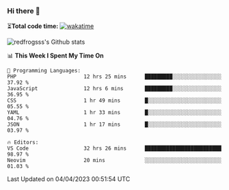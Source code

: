 ### Hi there 👋

⏳**Total code time:** [![wakatime](https://wakatime.com/badge/user/2cbd8003-b8b8-4565-92d7-ad9c23ff1846.svg)](https://wakatime.com/@2cbd8003-b8b8-4565-92d7-ad9c23ff1846)

<img src="https://github-readme-stats.vercel.app/api?username=redfrogsss&show_icons=true" alt="redfrogsss's Github stats"></img>

<!--START_SECTION:waka-->
📊 **This Week I Spent My Time On** 

```text
💬 Programming Languages: 
PHP                      12 hrs 25 mins      █████████░░░░░░░░░░░░░░░░   37.92 % 
JavaScript               12 hrs 6 mins       █████████░░░░░░░░░░░░░░░░   36.95 % 
CSS                      1 hr 49 mins        █░░░░░░░░░░░░░░░░░░░░░░░░   05.55 % 
YAML                     1 hr 33 mins        █░░░░░░░░░░░░░░░░░░░░░░░░   04.76 % 
JSON                     1 hr 17 mins        █░░░░░░░░░░░░░░░░░░░░░░░░   03.97 % 

🔥 Editors: 
VS Code                  32 hrs 26 mins      █████████████████████████   98.97 % 
Neovim                   20 mins             ░░░░░░░░░░░░░░░░░░░░░░░░░   01.03 % 
```


 Last Updated on 04/04/2023 00:51:54 UTC
<!--END_SECTION:waka-->
